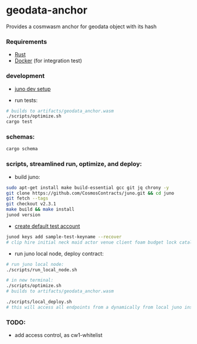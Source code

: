 # geodata-anchor

Provides a cosmwasm anchor for geodata object with its hash
### Requirements
- [Rust](https://www.rust-lang.org/tools/install)
- [Docker](https://www.docker.com/) (for integration test)
### development
* [juno dev setup](https://docs.junonetwork.io/smart-contracts-and-junod-development/getting-started)

* run tests:
```sh
# builds to artifacts/geodata_anchor.wasm
./scripts/optimize.sh
cargo test
```
### schemas:
```sh
cargo schema
```
### scripts, streamlined run, optimize, and deploy:
* build juno:
```sh
sudo apt-get install make build-essential gcc git jq chrony -y
git clone https://github.com/CosmosContracts/juno.git && cd juno
git fetch --tags
git checkout v2.3.1
make build && make install
junod version
```
* [create default test account](https://docs.junonetwork.io/smart-contracts-and-junod-development/junod-local-dev-setup)
```sh
junod keys add sample-test-keyname --recover
# clip hire initial neck maid actor venue client foam budget lock catalog sweet steak waste crater broccoli pipe steak sister coyote moment obvious choose
```
* run juno local node, deploy contract:
```sh
# run juno local node:
./scripts/run_local_node.sh

# in new terminal:
./scripts/optimize.sh
# builds to artifacts/geodata_anchor.wasm

./scripts/local_deploy.sh
# this will access all endpoints from a dynamically from local juno instance.

```
### TODO:
* add access control, as cw1-whitelist